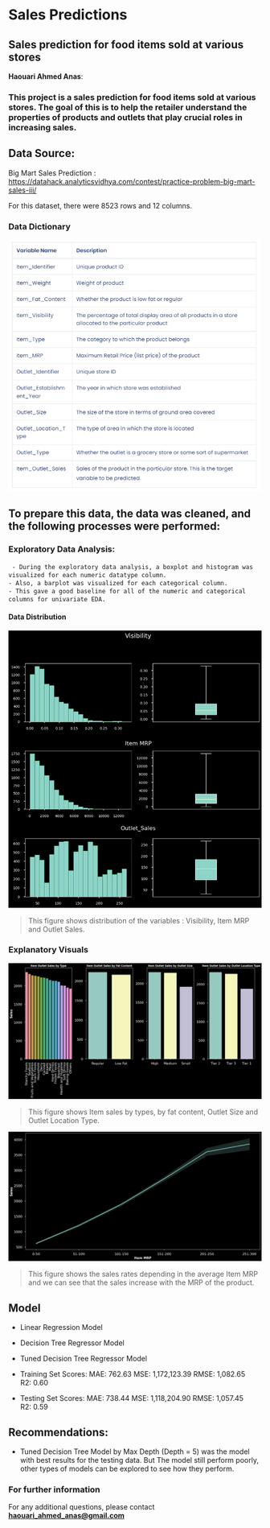 # Sales Predictions
## Sales prediction for food items sold at various stores

**Haouari Ahmed Anas**: 

### This project is a sales prediction for food items sold at various stores. The goal of this is to help the retailer understand the properties of products and outlets that play crucial roles in increasing sales.

## Data Source:
Big Mart Sales Prediction : https://datahack.analyticsvidhya.com/contest/practice-problem-big-mart-sales-iii/

For this dataset, there were 8523 rows and 12 columns.

### Data Dictionary

![sample image](Dict.png)

## To prepare this data, the data was cleaned, and the following processes were performed:

### Exploratory Data Analysis:
     - During the exploratory data analysis, a boxplot and histogram was visualized for each numeric datatype column. 
    - Also, a barplot was visualized for each categorical column. 
    - This gave a good baseline for all of the numeric and categorical columns for univariate EDA.
    
#### Data Distribution
![sample image](téléchargement.png)

> This figure shows distribution of the variables : Visibility, Item MRP and Outlet Sales.

### Explanatory Visuals
![sample image](téléchargement(4).png)

> This figure shows Item sales by types, by fat content, Outlet Size and Outlet Location Type.

![sample image](téléchargement(5).png)

> This figure shows the sales rates depending in the average Item MRP and we can see that the sales increase with the MRP of the product.

## Model

  - Linear Regression Model
  - Decision Tree Regressor Model
  - Tuned Decision Tree Regressor Model

- Training Set Scores:
MAE: 762.63 
MSE: 1,172,123.39 
RMSE: 1,082.65   
R2: 0.60
- Testing Set Scores:
MAE: 738.44 
MSE: 1,118,204.90 
RMSE: 1,057.45   
R2: 0.59
   
## Recommendations:

- Tuned Decision Tree Model by Max Depth (Depth = 5) was the model with best results for the testing data. But The model still perform poorly, other types of models can be explored to see how they perform.


### For further information


For any additional questions, please contact **haouari_ahmed_anas@gmail.com**

